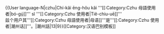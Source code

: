 {{User language-N|czhu|Chí-kâi ēng-hõu kâi '''[[:Category:Czhu 母語使用者|bó-gṳ́]]''' sĩ '''[[:Category:Czhu 使用者|Tiê-chiu-uē]]'''<br />兹个用户其'''[[:Category:Czhu 母語使用者|母语]]'''是'''[[:Category:Czhu 使用者|潮州话]]'''。|潮州話|13|9}}<noinclude>[[Category:汉语巴别模板]]</noinclude>